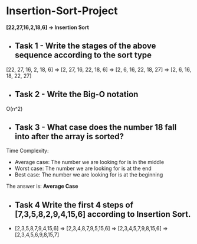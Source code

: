 # Insertion-Sort-Project
**[22,27,16,2,18,6] -> Insertion Sort**
- ## Task 1 - Write the stages of the above sequence according to the sort type
[22, 27, 16, 2, 18, 6] =>
[2, 27, 16, 22, 18, 6] =>
[2, 6, 16, 22, 18, 27] =>
[2, 6, 16, 18, 22, 27]
- ## Task 2 - Write the Big-O notation
O(n^2)
- ## Task 3 - What case does the number 18 fall into after the array is sorted?
Time Complexity:
- Average case: The number we are looking for is in the middle
- Worst case: The number we are looking for is at the end
- Best case: The number we are looking for is at the beginning

The answer is: **Average Case**
- ## Task 4 Write the first 4 steps of [7,3,5,8,2,9,4,15,6] according to Insertion Sort.
*  [2,3,5,8,7,9,4,15,6] =>
[2,3,4,8,7,9,5,15,6] =>
[2,3,4,5,7,9,8,15,6] =>
[2,3,4,5,6,9,8,15,7]